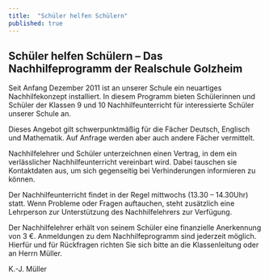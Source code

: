 ```yaml
---
title:  "Schüler helfen Schülern"
published: true
---
```


## Schüler helfen Schülern – Das Nachhilfeprogramm der Realschule Golzheim

Seit Anfang Dezember 2011 ist an unserer Schule ein neuartiges Nachhilfekonzept installiert. In diesem Programm bieten Schülerinnen und Schüler der Klassen 9 und 10 Nachhilfeunterricht für interessierte Schüler unserer Schule an.

Dieses Angebot gilt schwerpunktmäßig für die Fächer Deutsch, Englisch und Mathematik. Auf Anfrage werden aber auch andere Fächer vermittelt.

Nachhilfelehrer und Schüler unterzeichnen einen Vertrag, in dem ein verlässlicher Nachhilfeunterricht vereinbart wird. Dabei tauschen sie Kontaktdaten aus, um sich gegenseitig bei Verhinderungen informieren zu können.

Der Nachhilfeunterricht findet in der Regel mittwochs (13.30 – 14.30Uhr) statt. Wenn Probleme oder Fragen auftauchen, steht zusätzlich eine Lehrperson zur Unterstützung des Nachhilfelehrers zur Verfügung.

Der Nachhilfelehrer erhält von seinem Schüler eine finanzielle Anerkennung von 3 €. Anmeldungen zu dem Nachhilfeprogramm sind jederzeit möglich.
Hierfür und für Rückfragen richten Sie sich bitte an die Klassenleitung oder an Herrn Müller.

K.-J. Müller 